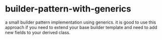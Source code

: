 # builder-pattern-with-generics
a small builder pattern implementation using generics. it is good to use this approach if you need to extend your base builder template and need to add new fields to your derived class.
